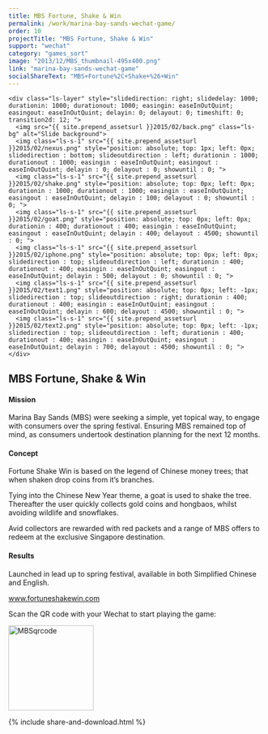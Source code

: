 ```yaml
---
title: MBS Fortune, Shake & Win
permalink: /work/marina-bay-sands-wechat-game/
order: 10
projectTitle: "MBS Fortune, Shake & Win"
support: "wechat"
category: "games_sort"
image: "2013/12/MBS_thumbnail-495x400.png"
link: "marina-bay-sands-wechat-game"
socialShareText: "MBS+Fortune%2C+Shake+%26+Win"
---
```

<div class="avia-layerslider">
  <div id="layerslider_1" class="ls-wp-container">

    <div class="ls-layer" style="slidedirection: right; slidedelay: 1000; durationin: 1000; durationout: 1000; easingin: easeInOutQuint; easingout: easeInOutQuint; delayin: 0; delayout: 0; timeshift: 0; transition2d: 12; ">
      <img src="{{ site.prepend_assetsurl }}2015/02/back.png" class="ls-bg" alt="Slide background">
      <img class="ls-s-1" src="{{ site.prepend_assetsurl }}2015/02/nexus.png" style="position: absolute; top: 1px; left: 0px; slidedirection : bottom; slideoutdirection : left; durationin : 1000; durationout : 1000; easingin : easeInOutQuint; easingout : easeInOutQuint; delayin : 0; delayout : 0; showuntil : 0; ">
      <img class="ls-s-1" src="{{ site.prepend_assetsurl }}2015/02/shake.png" style="position: absolute; top: 0px; left: 0px; durationin : 1000; durationout : 1000; easingin : easeInOutQuint; easingout : easeInOutQuint; delayin : 100; delayout : 0; showuntil : 0; ">
      <img class="ls-s-1" src="{{ site.prepend_assetsurl }}2015/02/goat.png" style="position: absolute; top: 0px; left: 0px; durationin : 400; durationout : 400; easingin : easeInOutQuint; easingout : easeInOutQuint; delayin : 400; delayout : 4500; showuntil : 0; ">
      <img class="ls-s-1" src="{{ site.prepend_assetsurl }}2015/02/iphone.png" style="position: absolute; top: 0px; left: 0px; slidedirection : top; slideoutdirection : left; durationin : 400; durationout : 400; easingin : easeInOutQuint; easingout : easeInOutQuint; delayin : 500; delayout : 0; showuntil : 0; ">
      <img class="ls-s-1" src="{{ site.prepend_assetsurl }}2015/02/text1.png" style="position: absolute; top: 0px; left: -1px; slidedirection : top; slideoutdirection : right; durationin : 400; durationout : 400; easingin : easeInOutQuint; easingout : easeInOutQuint; delayin : 600; delayout : 4500; showuntil : 0; ">
      <img class="ls-s-1" src="{{ site.prepend_assetsurl }}2015/02/text2.png" style="position: absolute; top: 0px; left: -1px; slidedirection : top; slideoutdirection : left; durationin : 400; durationout : 400; easingin : easeInOutQuint; easingout : easeInOutQuint; delayin : 700; delayout : 4500; showuntil : 0; ">
    </div>
  </div>
</div>

<div class="wrapper content project-detail" markdown="1">
  <h2 class="content-h2 with-bottom-line">MBS Fortune, Shake & Win</h2>

#### Mission

Marina Bay Sands (MBS) were seeking a simple, yet topical way, to engage with consumers over the spring festival. Ensuring MBS remained top of mind, as consumers undertook destination planning for the next 12 months.

#### Concept

Fortune Shake Win is based on the legend of Chinese money trees; that when shaken drop coins from it’s branches.

Tying into the Chinese New Year theme, a goat is used to shake the tree. Thereafter the user quickly collects gold coins and hongbaos, whilst avoiding wildlife and snowflakes.

Avid collectors are rewarded with red packets and a range of MBS offers to redeem at the exclusive Singapore destination.

#### Results

Launched in lead up to spring festival, available in both Simplified Chinese and English.

<a href="http://www.fortuneshakewin.com" target="_blank">www.fortuneshakewin.com</a>

Scan the QR code with your Wechat to start playing the game:

<img alt="MBSqrcode" src="{{ site.prepend_assetsurl }}2015/02/MBSqrcode.png" width="168" height="168">

</div>

{% include share-and-download.html %}

<script>
$(document).ready(function() {
  if (typeof $.fn.layerSlider == "undefined") {
    lsShowNotice('layerslider_1','jquery');
  }
  else if (typeof $.transit == "undefined" || typeof $.transit.modifiedForLayerSlider == "undefined") {
    lsShowNotice('layerslider_1', 'transit');
  }
  else
  {
    $("#layerslider_1").layerSlider({
      width : '1440px',
      height : '600px',
      responsive : true,
      responsiveUnder : 0,
      sublayerContainer : 0,
      autoStart : false,
      pauseOnHover : true,
      firstLayer : 1,
      animateFirstLayer : true,
      randomSlideshow : false,
      twoWaySlideshow : true,
      loops : 0,
      forceLoopNum : true,
      autoPlayVideos : true,
      autoPauseSlideshow : 'auto',
      youtubePreview : 'maxresdefault.jpg',
      keybNav : true,
      touchNav : true,
      skin : 'fullwidth',
      skinsPath : '../../css/LayerSlider/skins/',
      globalBGColor : '#ffffff',
      navPrevNext : true,
      navStartStop : false,
      navButtons : true,
      hoverPrevNext : true,
      hoverBottomNav : false,
      showBarTimer : false,
      showCircleTimer : true,
      thumbnailNavigation : 'disabled',
      tnWidth : 100,
      tnHeight : 60,
      tnContainerWidth : '60%',
      tnActiveOpacity : 35,
      tnInactiveOpacity : 100,
      imgPreload : true,
      yourLogo : false,
      yourLogoStyle : 'left: 10px; top: 10px;',
      yourLogoLink : false,
      yourLogoTarget : '_self',
      cbInit : function(element) { },
      cbStart : function(data) { },
      cbStop : function(data) { },
      cbPause : function(data) { },
      cbAnimStart : function(data) { },
      cbAnimStop : function(data) { },
      cbPrev : function(data) { },
      cbNext : function(data) { }
    });
  }
});
</script>
